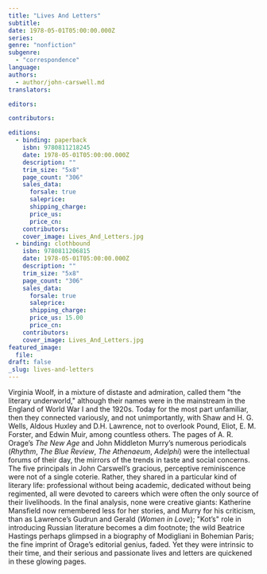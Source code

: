 ```yaml
---
title: "Lives And Letters"
subtitle:
date: 1978-05-01T05:00:00.000Z
series:
genre: "nonfiction"
subgenre:
  - "correspondence"
language:
authors:
  - author/john-carswell.md
translators:

editors:

contributors:

editions:
  - binding: paperback
    isbn: 9780811218245
    date: 1978-05-01T05:00:00.000Z
    description: ""
    trim_size: "5x8"
    page_count: "306"
    sales_data:
      forsale: true
      saleprice:
      shipping_charge:
      price_us:
      price_cn:
    contributors:
    cover_image: Lives_And_Letters.jpg
  - binding: clothbound
    isbn: 9780811206815
    date: 1978-05-01T05:00:00.000Z
    description: ""
    trim_size: "5x8"
    page_count: "306"
    sales_data:
      forsale: true
      saleprice:
      shipping_charge:
      price_us: 15.00
      price_cn:
    contributors:
    cover_image: Lives_And_Letters.jpg
featured_image:
  file:
draft: false
_slug: lives-and-letters
---
```


Virginia Woolf, in a mixture of distaste and admiration, called them "the literary underworld," although their names were in the mainstream in the England of World War I and the 1920s. Today for the most part unfamiliar, then they connected variously, and not unimportantly, with Shaw and H. G. Wells, Aldous Huxley and D.H. Lawrence, not to overlook Pound, Eliot, E. M. Forster, and Edwin Muir, among countless others. The pages of A. R. Orage’s _The New Age_ and John Middleton Murry’s numerous periodicals (_Rhythm_, _The Blue Review_, _The Athenaeum_, _Adelphi_) were the intellectual forums of their day, the mirrors of the trends in taste and social concerns. The five principals in John Carswell’s gracious, perceptive reminiscence were not of a single coterie. Rather, they shared in a particular kind of literary life: professional without being academic, dedicated without being regimented, all were devoted to careers which were often the only source of their livelihoods. In the final analysis, none were creative giants: Katherine Mansfield now remembered less for her stories, and Murry for his criticism, than as Lawrence’s Gudrun and Gerald (_Women in Love_); "Kot’s" role in introducing Russian literature becomes a dim footnote; the wild Beatrice Hastings perhaps glimpsed in a biography of Modigliani in Bohemian Paris; the fine imprint of Orage’s editorial genius, faded. Yet they were intrinsic to their time, and their serious and passionate lives and letters are quickened in these glowing pages.

